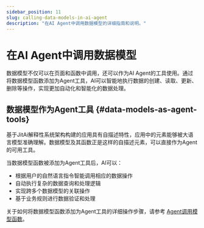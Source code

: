 ```yaml
---
sidebar_position: 11
slug: calling-data-models-in-ai-agent
description: "在AI Agent中调用数据模型的详细指南和说明。"
---
```


# 在AI Agent中调用数据模型

数据模型不仅可以在页面和函数中调用，还可以作为AI Agent的工具使用。通过将数据模型函数添加为Agent工具，AI可以智能地执行数据的创建、读取、更新、删除等操作，实现更加自动化和智能化的数据处理。

## 数据模型作为Agent工具 {#data-models-as-agent-tools}

基于JitAi解释性系统架构构建的应用具有自描述特性，应用中的元素能够被大语言模型准确理解。数据模型及其函数正是这样的自描述元素，可以直接作为Agent的可用工具。

当数据模型函数被添加为Agent工具后，AI可以：

- 根据用户的自然语言指令智能调用相应的数据操作
- 自动执行复杂的数据查询和处理逻辑
- 实现跨多个数据模型的关联操作
- 基于业务规则进行数据验证和处理

关于如何将数据模型函数添加为Agent工具的详细操作步骤，请参考 [Agent调用模型函数](../ai-agent/agent-tools#calling-model-functions)。
